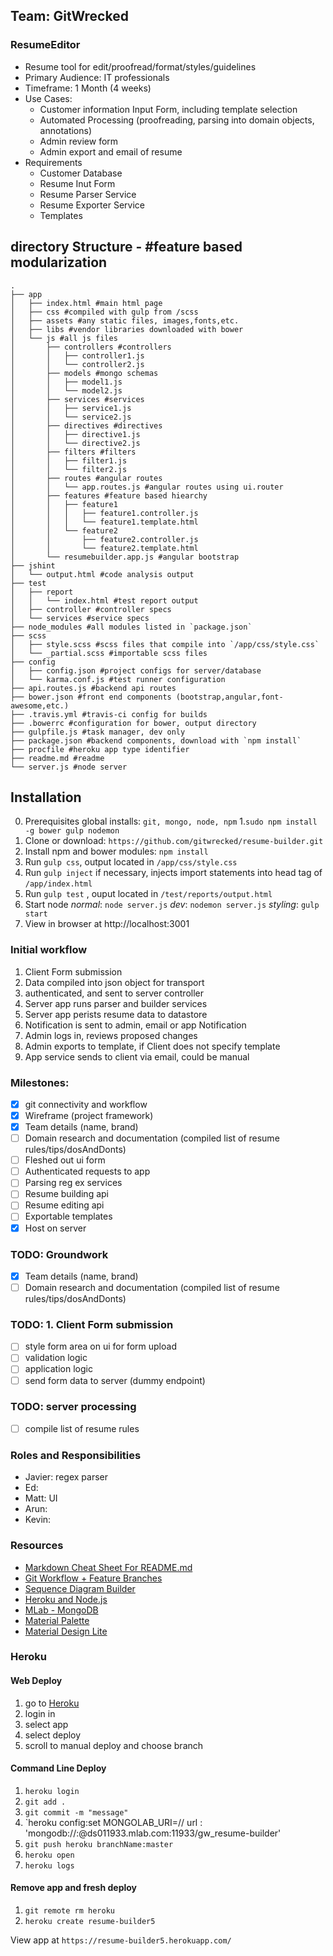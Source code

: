 ## Team: GitWrecked

### ResumeEditor
+ Resume tool for edit/proofread/format/styles/guidelines
+ Primary Audience: IT professionals
+ Timeframe: 1 Month (4 weeks)
+ Use Cases:
   + Customer information Input Form, including template selection
   + Automated Processing (proofreading, parsing into domain objects, annotations)
   + Admin review form
   + Admin export and email of resume
+ Requirements
   + Customer Database
   + Resume Inut Form
   + Resume Parser Service
   + Resume Exporter Service 
   + Templates 

## directory Structure - #feature based modularization
```
.
├── app
│   ├── index.html #main html page
│   ├── css #compiled with gulp from /scss
│   ├── assets #any static files, images,fonts,etc.
│   ├── libs #vendor libraries downloaded with bower
│   └── js #all js files
│       ├── controllers #controllers
│       │   ├── controller1.js
│       │   └── controller2.js
│       ├── models #mongo schemas
│       │   ├── model1.js
│       │   └── model2.js
│       ├── services #services
│       │   ├── service1.js
│       │   └── service2.js
│       ├── directives #directives
│       │   ├── directive1.js
│       │   └── directive2.js
│       ├── filters #filters
│       │   ├── filter1.js
│       │   └── filter2.js
│       ├── routes #angular routes
│       │   └── app.routes.js #angular routes using ui.router
│       ├── features #feature based hiearchy
│       │   ├── feature1
│       │   │   ├── feature1.controller.js
│       │   │   └── feature1.template.html
│       │   └── feature2
│       │       ├── feature2.controller.js
│       │       └── feature2.template.html
│       └── resumebuilder.app.js #angular bootstrap
├── jshint
│   └── output.html #code analysis output
├── test
│   ├── report 
│   │   └── index.html #test report output
│   ├── controller #controller specs
│   └── services #service specs
├── node_modules #all modules listed in `package.json`
├── scss
│   ├── style.scss #scss files that compile into `/app/css/style.css`
│   └── _partial.scss #importable scss files
├── config
│   ├── config.json #project configs for server/database
│   └── karma.conf.js #test runner configuration
├── api.routes.js #backend api routes
├── bower.json #front end components (bootstrap,angular,font-awesome,etc.)
├── .travis.yml #travis-ci config for builds
├── .bowerrc #configuration for bower, output directory
├── gulpfile.js #task manager, dev only
├── package.json #backend components, download with `npm install`
├── procfile #heroku app type identifier
├── readme.md #readme
└── server.js #node server
```

## Installation
0. Prerequisites global installs: `git, mongo, node, npm`
1.`sudo npm install -g bower gulp nodemon`
2. Clone or download: `https://github.com/gitwrecked/resume-builder.git`
3. Install npm and bower modules: `npm install`
5. Run `gulp css`, output located in `/app/css/style.css`
6. Run `gulp inject` if necessary, injects import statements into head tag of `/app/index.html`
7. Run `gulp test` , ouput located in `/test/reports/output.html`
8. Start node *normal*: `node server.js` *dev*: `nodemon server.js` *styling*: `gulp start`
9. View in browser at http://localhost:3001

### Initial workflow
1. Client Form submission
2. Data compiled into json object for transport
3. authenticated, and sent to server controller
4. Server app runs parser and builder services 
5. Server app perists resume data to datastore
6. Notification is sent to admin, email or app Notification
7. Admin logs in, reviews proposed changes
8. Admin exports to template, if Client does not specify template
9. App service sends to client via email, could be manual

### Milestones:
+ [x] git connectivity and workflow
+ [x] Wireframe (project framework)
+ [x] Team details (name, brand)
+ [ ] Domain research and documentation (compiled list of resume rules/tips/dosAndDonts)
+ [ ] Fleshed out ui form
+ [ ] Authenticated requests to app
+ [ ] Parsing reg ex services
+ [ ] Resume building api
+ [ ] Resume editing api
+ [ ] Exportable templates
+ [x] Host on server

### TODO: Groundwork
+ [x] Team details (name, brand)
+ [ ] Domain research and documentation (compiled list of resume rules/tips/dosAndDonts)

### TODO: 1. Client Form submission
+ [ ] style form area on ui for form upload
+ [ ] validation logic
+ [ ] application logic
+ [ ] send form data to server (dummy endpoint)

### TODO: server processing
+ [ ] compile list of resume rules

### Roles and Responsibilities
+ Javier: regex parser
+ Ed: 
+ Matt: UI
+ Arun:  
+ Kevin:  

### Resources
+ [Markdown Cheat Sheet For README.md](https://github.com/adam+p/markdown+here/wiki/Markdown+Cheatsheet)
+ [Git Workflow + Feature Branches](https://www.atlassian.com/git/tutorials/comparing+workflows/feature+branch+workflow)
+ [Sequence Diagram Builder](https://www.websequencediagrams.com/)
+ [Heroku and Node.js](https://scotch.io/tutorials/how-to-deploy-a-node-js-app-to-heroku)
+ [MLab - MongoDB](https://mlab.com/)
+ [Material Palette](https://www.materialpalette.com/)
+ [Material Design Lite](https://getmdl.io/components/index.html)

### Heroku 
#### Web Deploy
1. go to [Heroku](https://dashboard.heroku.com/)
2. login in
3. select app
4. select deploy
5. scroll to manual deploy and choose branch

#### Command Line Deploy
1. `heroku login` 
2. `git add . `
3. `git commit -m "message"`
4. `heroku config:set MONGOLAB_URI=// url : 'mongodb://<username>:<password>@ds011933.mlab.com:11933/gw_resume-builder'
5. `git push heroku branchName:master`
6. `heroku open`
7. `heroku logs`

#### Remove app and fresh deploy
1. `git remote rm heroku`
2. `heroku create resume-builder5`

View app at `https://resume-builder5.herokuapp.com/`
